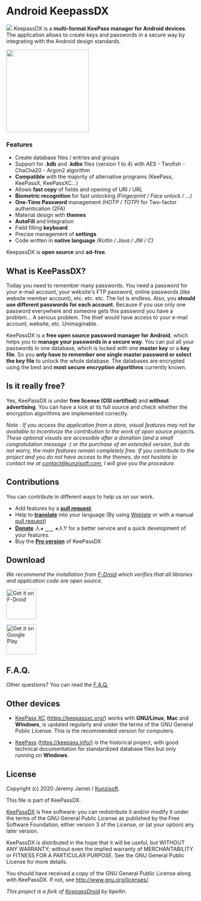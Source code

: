 # Android KeepassDX

<img src="https://raw.githubusercontent.com/Kunzisoft/KeePassDX/master/art/icon.png"> KeepassDX is a **multi-format KeePass manager for Android devices**. The application allows to create keys and passwords in a secure way by integrating with the Android design standards.

<img src="https://raw.githubusercontent.com/Kunzisoft/KeePassDX/master/art/screen.jpg" width="220">

### Features

 * Create database files / entries and groups
 * Support for **.kdb** and **.kdbx** files (version 1 to 4) with AES - Twofish - ChaCha20 - Argon2 algorithm
 * **Compatible** with the majority of alternative programs (KeePass, KeePassX, KeePassXC...)
 * Allows **fast copy** of fields and opening of URI / URL
 * **Biometric recognition** for fast unlocking *(Fingerprint / Face unlock / ...)*
 * **One-Time Password** management *(HOTP / TOTP)* for Two-factor authentication (2FA)
 * Material design with **themes**
 * **AutoFill** and Integration
 * Field filling **keyboard**
 * Precise management of **settings**
 * Code written in **native language** *(Kotlin / Java / JNI / C)*

KeepassDX is **open source** and **ad-free**.

## What is KeePassDX?

Today you need to remember many passwords. You need a password for your e-mail account, your website's FTP password, online passwords (like website member account), etc. etc. etc. The list is endless. Also, you **should use different passwords for each account**. Because if you use only one password everywhere and someone gets this password you have a problem... A serious problem. The thief would have access to your e-mail account, website, etc. Unimaginable.

KeePassDX is a **free open source password manager for Android**, which helps you to **manage your passwords in a secure way**. You can put all your passwords in one database, which is locked with one **master key** or a **key file**. So you **only have to remember one single master password or select the key file** to unlock the whole database. The databases are encrypted using the best and **most secure encryption algorithms** currently known.

## Is it really free?

Yes, KeePassDX is under **free license (OSI certified)** and **without advertising**. You can have a look at its full source and check whether the encryption algorithms are implemented correctly.

*Note : If you access the application from a store, visual features may not be available to incentivize the contribution to the work of open source projects. These optional visuals are accessible after a donation (and a small congratulation message :) or the purchase of an extended version, but do not worry, the main features remain completely free. If you contribute to the project and you do not have access to the themes, do not hesitate to contact me at [contact@kunzisoft.com](contact@kunzisoft.com), I will give you the procedure.*

## Contributions

You can contribute in different ways to help us on our work.

* Add features by a **[pull request](https://help.github.com/articles/about-pull-requests/)**.
* Help to **[translate](https://hosted.weblate.org/projects/keepass-dx/strings/)** into your language (By using [Weblate](https://hosted.weblate.org/projects/keepass-dx/) or with a manual [pull request](https://help.github.com/articles/about-pull-requests/))
* **[Donate](https://www.kunzisoft.com/donation)**  人◕ ‿‿ ◕人Y for a better service and a quick development of your features.
* Buy the **[Pro version](https://play.google.com/store/apps/details?id=com.kunzisoft.keepass.pro)** of KeePassDX

## Download

*We recommend the installation from [F-Droid](https://f-droid.org/en/packages/com.kunzisoft.keepass.libre/) which verifies that all libraries and application code are open source.*

[<img src="https://f-droid.org/badge/get-it-on.png"
      alt="Get it on F-Droid"
      height="80">](https://f-droid.org/en/packages/com.kunzisoft.keepass.libre/)

[<img src="https://play.google.com/intl/en_us/badges/images/generic/en_badge_web_generic.png"
      alt="Get it on Google Play"
	height="80">](https://play.google.com/store/apps/details?id=com.kunzisoft.keepass.free)
	
## F.A.Q.

Other questions? You can read the [F.A.Q.](https://github.com/Kunzisoft/KeePassDX/wiki/F.A.Q.) 
	
## Other devices

- [KeePass XC](https://keepassxc.org/) (https://keepassxc.org/) works with **GNU/Linux**, **Mac** and **Windows**, is updated regularly and under the terms of the GNU General Public License. This is the recommended version for computers.

- [KeePass](https://keepass.info/) (https://keepass.info/) is the historical project, with good technical documentation for standardized database files but only running on **Windows**.

## License

 Copyright (c) 2020 Jeremy Jamet / [Kunzisoft](https://www.kunzisoft.com).

 This file is part of KeePassDX.

  [KeePassDX](https://www.keepassdx.com) is free software: you can redistribute it and/or modify
  it under the terms of the GNU General Public License as published by
  the Free Software Foundation, either version 3 of the License, or
  (at your option) any later version.

  KeePassDX is distributed in the hope that it will be useful,
  but WITHOUT ANY WARRANTY; without even the implied warranty of
  MERCHANTABILITY or FITNESS FOR A PARTICULAR PURPOSE.  See the
  GNU General Public License for more details.

  You should have received a copy of the GNU General Public License
  along with KeePassDX.  If not, see <http://www.gnu.org/licenses/>.
  
  *This project is a fork of [KeepassDroid](https://github.com/bpellin/keepassdroid) by bpellin.*
